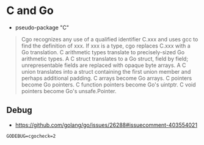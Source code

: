 # C and Go

* pseudo-package "C"

> Cgo recognizes any use of a qualified identifier C.xxx and uses gcc to
find the definition of xxx.  If xxx is a type, cgo replaces C.xxx with a Go
translation.  C arithmetic types translate to precisely-sized Go arithmetic
types.  A C struct translates to a Go struct, field by field; unrepresentable
fields are replaced with opaque byte arrays.  A C union translates into a
struct containing the first union member and perhaps additional padding.  C
arrays become Go arrays.  C pointers become Go pointers.  C function pointers
become Go's uintptr.  C void pointers become Go's unsafe.Pointer.

## Debug

* https://github.com/golang/go/issues/26288#issuecomment-403554021

```
GODEBUG=cgocheck=2
```
